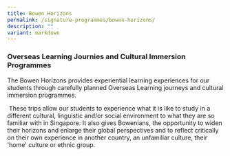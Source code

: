 ```yaml
---
title: Bowen Horizons
permalink: /signature-programmes/bowen-horizons/
description: ""
variant: markdown
---
```

### Overseas Learning Journies and Cultural Immersion Programmes

The Bowen Horizons provides experiential learning experiences for our students through carefully planned Overseas Learning journeys and cultural immersion programmes. 

  

 These trips allow our students to experience what it is like to study in a different cultural, linguistic and/or social environment to what they are so familiar with in Singapore. It also gives Bowenians, the opportunity to widen their horizons and enlarge their global perspectives and to reflect critically on their own experience in another country, an unfamiliar culture, their 'home' culture or ethnic group.